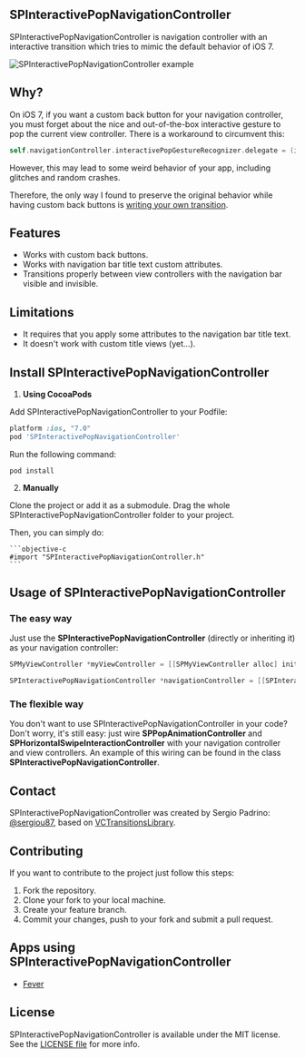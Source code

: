 ## SPInteractivePopNavigationController

SPInteractivePopNavigationController is navigation controller with an interactive transition which tries to mimic the default behavior of iOS 7.

![SPInteractivePopNavigationController example](https://raw.github.com/sergiou87/SPInteractivePopNavigationController/master/Example/InteractivePop.gif)

## Why?

On iOS 7, if you want a custom back button for your navigation controller, you must forget about the nice and out-of-the-box interactive gesture to pop the current view controller. There is a workaround to circumvent this:

```objective-c
self.navigationController.interactivePopGestureRecognizer.delegate = (id<UIGestureRecognizerDelegate>)self;
```

However, this may lead to some weird behavior of your app, including glitches and random crashes.

Therefore, the only way I found to preserve the original behavior while having custom back buttons is [writing your own transition](http://www.objc.io/issue-5/view-controller-transitions.html).

## Features

- Works with custom back buttons.
- Works with navigation bar title text custom attributes.
- Transitions properly between view controllers with the navigation bar visible and invisible.

## Limitations

- It requires that you apply some attributes to the navigation bar title text.
- It doesn't work with custom title views (yet…).

## Install SPInteractivePopNavigationController

1. **Using CocoaPods**

  Add SPInteractivePopNavigationController to your Podfile:

  ```ruby
  platform :ios, "7.0"
  pod 'SPInteractivePopNavigationController'
  ```

  Run the following command:

  ```
  pod install
  ```

2. **Manually**

  Clone the project or add it as a submodule. Drag the whole SPInteractivePopNavigationController folder to your project.
  
  Then, you can simply do:

    ```objective-c
    #import "SPInteractivePopNavigationController.h"
    ```

## Usage of SPInteractivePopNavigationController

### The easy way

Just use the **SPInteractivePopNavigationController** (directly or inheriting it) as your navigation controller:

```objective-c
SPMyViewController *myViewController = [[SPMyViewController alloc] init];

SPInteractivePopNavigationController *navigationController = [[SPInteractivePopNavigationController alloc] initWithRootViewController:myViewController];
```

### The flexible way

You don't want to use SPInteractivePopNavigationController in your code? Don't worry, it's still easy: just wire **SPPopAnimationController** and **SPHorizontalSwipeInteractionController** with your navigation controller and view controllers. An example of this wiring can be found in the class **SPInteractivePopNavigationController**.

## Contact

SPInteractivePopNavigationController was created by Sergio Padrino: [@sergiou87](https://twitter.com/sergiou87), based on [VCTransitionsLibrary](https://github.com/ColinEberhardt/VCTransitionsLibrary).

## Contributing

If you want to contribute to the project just follow this steps:

1. Fork the repository.
2. Clone your fork to your local machine.
3. Create your feature branch.
4. Commit your changes, push to your fork and submit a pull request.

## Apps using SPInteractivePopNavigationController

* [Fever](https://itunes.apple.com/us/app/fever-event-discovery-app/id497702817?mt=8)

## License

SPInteractivePopNavigationController is available under the MIT license. See the [LICENSE file](https://github.com/sergiou87/SPInteractivePopNavigationController/blob/master/LICENSE) for more info.

